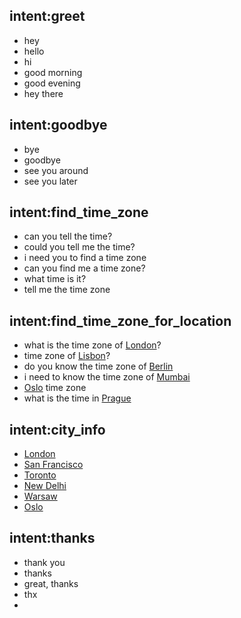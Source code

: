 ## intent:greet
- hey
- hello
- hi
- good morning
- good evening
- hey there

## intent:goodbye
- bye
- goodbye
- see you around
- see you later

## intent:find_time_zone
- can you tell the time?
- could you tell me the time?
- i need you to find a time zone
- can you find me a time zone?
- what time is it?
- tell me the time zone

## intent:find_time_zone_for_location
- what is the time zone of [London](city)?
- time zone of [Lisbon](city)?
- do you know the time zone of [Berlin](city)
- i need to know the time zone of [Mumbai](city)
- [Oslo](city) time zone
- what is the time in [Prague](city)

## intent:city_info
- [London](city)
- [San Francisco](city)
- [Toronto](city)
- [New Delhi](city)
- [Warsaw](city)
- [Oslo](city)

## intent:thanks
- thank you
- thanks
- great, thanks
- thx
- 
